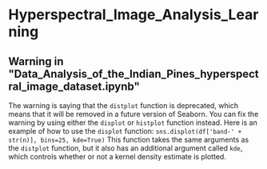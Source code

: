 # Hyperspectral_Image_Analysis_Learning


## Warning in "Data_Analysis_of_the_Indian_Pines_hyperspectral_image_dataset.ipynb"
  The warning is saying that the `distplot` function is deprecated, which means that it will be removed in a future version of Seaborn. You can fix the warning by using either the `displot` or `histplot` function instead. Here is an example of how to use the `displot` function:
    ```
      sns.displot(df['band-' + str(n)], bins=25, kde=True)
    ```
  This function takes the same arguments as the `distplot` function, but it also has an additional argument called `kde`, which controls whether or not a kernel density estimate is plotted.
